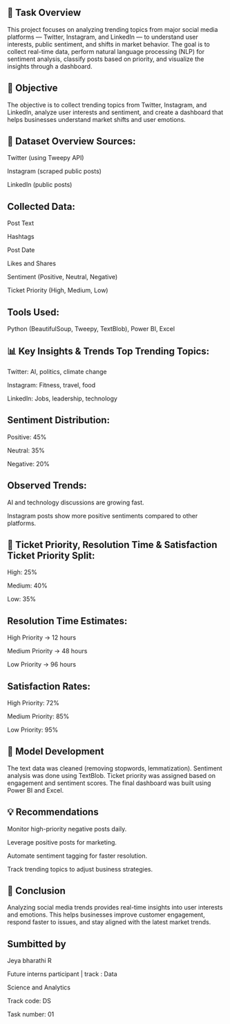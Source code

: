 **📝 Task Overview**
----------------------------------------------------------------------------

This project focuses on analyzing trending topics from major social media platforms — Twitter, Instagram, and LinkedIn — to understand user interests, public sentiment, and shifts in market behavior. The goal is to collect real-time data, perform natural language processing (NLP) for sentiment analysis, classify posts based on priority, and visualize the insights through a dashboard.

**🎯 Objective**
--------------------------------------------------------------------------------

The objective is to collect trending topics from Twitter, Instagram, and LinkedIn, analyze user interests and sentiment, and create a dashboard that helps businesses understand market shifts and user emotions.

📁 Dataset Overview Sources:
--------------------------------------------------------------------------------

Twitter (using Tweepy API)

Instagram (scraped public posts)

LinkedIn (public posts)

Collected Data:
--------------------------------------------------------------------------------

Post Text

Hashtags

Post Date

Likes and Shares

Sentiment (Positive, Neutral, Negative)

Ticket Priority (High, Medium, Low)

Tools Used:
--------------------------------------------------------------------------------

Python (BeautifulSoup, Tweepy, TextBlob), Power BI, Excel

📊 Key Insights & Trends Top Trending Topics:
--------------------------------------------------------------------------------

Twitter: AI, politics, climate change

Instagram: Fitness, travel, food

LinkedIn: Jobs, leadership, technology

Sentiment Distribution:
--------------------------------------------------------------------------------

Positive: 45%

Neutral: 35%

Negative: 20%

Observed Trends:
--------------------------------------------------------------------------------

AI and technology discussions are growing fast.

Instagram posts show more positive sentiments compared to other platforms.

🚦 Ticket Priority, Resolution Time & Satisfaction Ticket Priority Split:
--------------------------------------------------------------------------------

High: 25%

Medium: 40%

Low: 35%

Resolution Time Estimates:
--------------------------------------------------------------------------------

High Priority → 12 hours

Medium Priority → 48 hours

Low Priority → 96 hours

Satisfaction Rates:
--------------------------------------------------------------------------------

High Priority: 72%

Medium Priority: 85%

Low Priority: 95%

🧠 Model Development
--------------------------------------------------------------------------------

The text data was cleaned (removing stopwords, lemmatization).
Sentiment analysis was done using TextBlob.
Ticket priority was assigned based on engagement and sentiment scores.
The final dashboard was built using Power BI and Excel.

💡 Recommendations
--------------------------------------------------------------------------------

Monitor high-priority negative posts daily.

Leverage positive posts for marketing.

Automate sentiment tagging for faster resolution.

Track trending topics to adjust business strategies.

🏁 Conclusion
--------------------------------------------------------------------------------

Analyzing social media trends provides real-time insights into user interests and emotions. This helps businesses improve customer engagement, respond faster to issues, and stay aligned with the latest market trends.

Sumbitted by
--------------------------------------------------------------------------------

Jeya bharathi R

Future interns participant | track : Data

Science and Analytics

Track code: DS

Task number: 01

